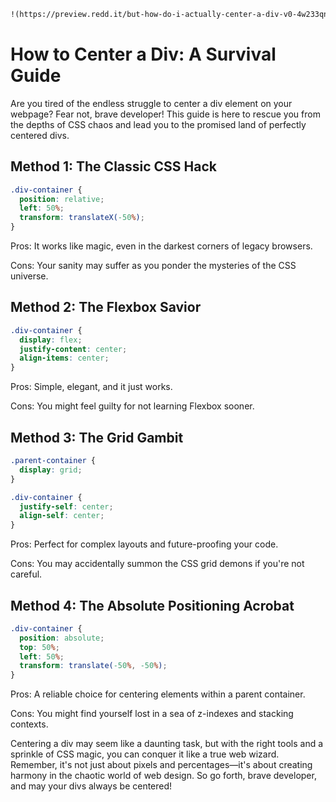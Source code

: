 ```markdown
!(https://preview.redd.it/but-how-do-i-actually-center-a-div-v0-4w233qnofbv81.png?auto=webp&s=81515e7100b0d43989563368e5b05d01963f065e)
```

# How to Center a Div: A Survival Guide

Are you tired of the endless struggle to center a div element on your webpage? Fear not, brave developer! This guide is here to rescue you from the depths of CSS chaos and lead you to the promised land of perfectly centered divs.

## Method 1: The Classic CSS Hack

```css
.div-container {
  position: relative;
  left: 50%;
  transform: translateX(-50%);
}
```
Pros: It works like magic, even in the darkest corners of legacy browsers.

Cons: Your sanity may suffer as you ponder the mysteries of the CSS universe.

## Method 2: The Flexbox Savior

```css
.div-container {
  display: flex;
  justify-content: center;
  align-items: center;
}
```
Pros: Simple, elegant, and it just works.

Cons: You might feel guilty for not learning Flexbox sooner.

## Method 3: The Grid Gambit

```css
.parent-container {
  display: grid;
}

.div-container {
  justify-self: center;
  align-self: center;
}
```
Pros: Perfect for complex layouts and future-proofing your code.

Cons: You may accidentally summon the CSS grid demons if you're not careful.


## Method 4: The Absolute Positioning Acrobat

```css
.div-container {
  position: absolute;
  top: 50%;
  left: 50%;
  transform: translate(-50%, -50%);
}
```
Pros: A reliable choice for centering elements within a parent container.

Cons: You might find yourself lost in a sea of z-indexes and stacking contexts.


Centering a div may seem like a daunting task, but with the right tools and a sprinkle of CSS magic, you can conquer it like a true web wizard. Remember, it's not just about pixels and percentages—it's about creating harmony in the chaotic world of web design. So go forth, brave developer, and may your divs always be centered!

